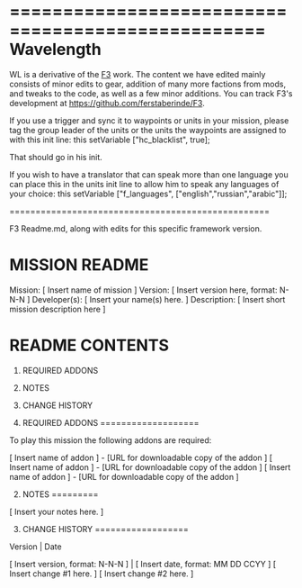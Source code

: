 ==================================================
Wavelength
==================================================

WL is a derivative of the [F3](http://ferstaberinde.com/f3/en//index.php?title=Main_Page) work. The content we have edited mainly consists of minor edits to gear, addition of many more factions from mods, and tweaks to the code, as well as a few minor additions. You can track F3's development at https://github.com/ferstaberinde/F3. 

If you use a trigger and sync it to waypoints or units in your mission, please tag the group leader of the units or the units the waypoints are assigned to with this init line: this setVariable ["hc_blacklist", true];

That should go in his init.

If you wish to have a translator that can speak more than one language you can place this in the units init line to allow him to speak any languages of your choice: this setVariable ["f_languages", ["english","russian","arabic"]];

==================================================

F3 Readme.md, along with edits for this specific framework version.

MISSION README
==============

Mission: [ Insert name of mission ]
Version: [ Insert version here, format: N-N-N ]
Developer(s): [ Insert your name(s) here. ]
Description: [ Insert short mission description here ]



README CONTENTS
===============

01. REQUIRED ADDONS
02. NOTES
03. CHANGE HISTORY

01. REQUIRED ADDONS
===================

To play this mission the following addons are required:

[ Insert name of addon ] - [URL for downloadable copy of the addon ]
[ Insert name of addon ] - [URL for downloadable copy of the addon ]
[ Insert name of addon ] - [URL for downloadable copy of the addon ]


02. NOTES
=========

[ Insert your notes here. ]



03. CHANGE HISTORY
==================

Version | Date

[ Insert version, format: N-N-N ] | [ Insert date, format: MM DD CCYY ]
[ Insert change #1 here. ]
[ Insert change #2 here. ]
